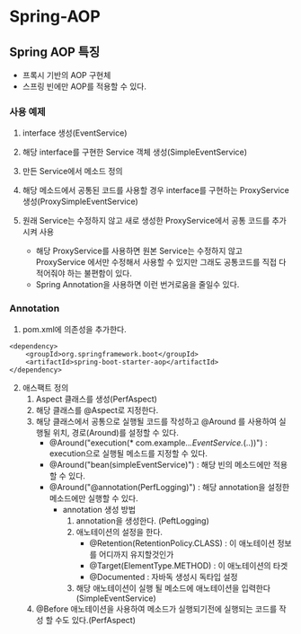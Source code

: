 # Spring-AOP

## Spring AOP 특징
- 프록시 기반의 AOP 구현체
- 스프링 빈에만 AOP를 적용할 수 있다.

###  사용 예제
1. interface 생성(EventService)
2. 해당 interface를 구현한 Service 객체 생성(SimpleEventService)
3. 만든 Service에서 메소드 정의
4. 해당 메소드에서 공통된 코드를 사용할 경우 interface를 구현하는 ProxyService 생성(ProxySimpleEventService)
5. 원래 Service는 수정하지 않고 새로 생성한 ProxyService에서 공통 코드를 추가시켜 사용

    - 해당 ProxyService를 사용하면 원본 Service는 수정하지 않고 ProxyService 에서만 수정해서 사용할 수 있지만 그래도 공통코드를 직접 다 적어줘야 하는 불편함이 있다.
    - Spring Annotation을 사용하면 이런 번거로움을 줄일수 있다.
        
### Annotation
1. pom.xml에 의존성을 추가한다.
```
<dependency>
    <groupId>org.springframework.boot</groupId>
    <artifactId>spring-boot-starter-aop</artifactId>
</dependency>
```

2. 애스팩트 정의
    1. Aspect 클래스를 생성(PerfAspect)
    2. 해당 클래스를 @Aspect로 지정한다.
    3. 해당 클래스에서 공통으로 실행될 코드를 작성하고 @Around 를 사용하여 실행될 위치, 경로(Around)를 설정할 수 있다.
        - @Around("execution(* com.example..*.EventService.*(..))") : execution으로 실행될 메소드를 지정할 수 있다.
        - @Around("bean(simpleEventService)") : 해당 빈의 메소드에만 적용할 수 있다.
        - @Around("@annotation(PerfLogging)") : 해당 annotation을 설정한 메소드에만 실행할 수 있다.
            - annotation 생성 방법
                1. annotation을 생성한다. (PeftLogging)
                2. 애노테이션의 설정을 한다.
                    - @Retention(RetentionPolicy.CLASS) : 이 애노테이션 정보를 어디까지 유지할것인가
                    - @Target(ElementType.METHOD) : 이 애노테이션의 타겟
                    - @Documented : 자바독 생성시 독타입 설정
                3. 해당 애노테이션이 실행 될 메소드에 애노테이션을 입력한다 (SimpleEventService)           
    4. @Before 애노테이션을 사용하여 메소드가 실행되기전에 실행되는 코드를 작성 할 수도 있다.(PerfAspect)
    